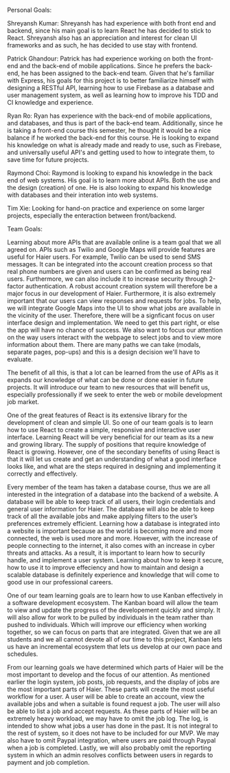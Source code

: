 Personal Goals:

Shreyansh Kumar: Shreyansh has had experience with both front end and backend, since his main goal is to learn React he has decided to stick to React. Shreyansh also has an appreciation and interest for clean UI frameworks and as such, he has decided to use stay with frontend.

Patrick Ghandour: Patrick has had experience working on both the front-end and the back-end of mobile applications. Since he prefers the back-end, he has been assigned to the back-end team. Given that he's familiar with Express, his goals for this project is to better familiarize himself with designing a RESTful API, learning how to use Firebase as a database and user management system, as well as learning how to improve his TDD and CI knowledge and experience.

Ryan Ro: Ryan has experience with the back-end of mobile applications, and databases, and thus is part of the back-end team. Additionally, since he is taking a front-end course this semester, he thought it would be a nice balance if he worked the back-end for this course. He is looking to expand his knowledge on what is already made and ready to use, such as Firebase, and universally useful API's and getting used to how to integrate them, to save time for future projects.

Raymond Choi: Raymond is looking to expand his knowledge in the back end of web systems. His goal is to learn more about APIs. Both the use and the design (creation) of one. He is also looking to expand his knowledge with databases and their interation into web systems.

Tim Xie: Looking for hand-on practice and experience on some larger projects, especially the enteraction between front/backend.

Team Goals:

Learning about more APIs that are available online is a team goal that we all agreed on. APIs such as Twilio and Google Maps will provide features are useful for Haier users. For example, Twilio can be used to send SMS messages. It can be integrated into the account creation process so that real phone numbers are given and users can be confirmed as being real users. Furthermore, we can also include it to increase security through 2-factor authentication. A robust account creation system will therefore be a major focus in our development of Haier. Furthermore, it is also extremely important that our users can view responses and requests for jobs. To help, we will integrate Google Maps into the UI to show what jobs are available in the vicinity of the user. Therefore, there will be a signficant focus on user interface design and implementation. We need to get this part right, or else the app will have no chance of success. We also want to focus our attention on the way users interact with the webpage to select jobs and to view more information about them. There are many paths we can take (modals, separate pages, pop-ups) and this is a design decision we'll have to evaluate.

The benefit of all this, is that a lot can be learned from the use of APIs as it expands our knowledge of what can be done or done easier in future projects. It will introduce our team to new resources that will benefit us, especially professionally if we seek to enter the web or mobile development job market.

One of the great features of React is its extensive library for the development of clean and simple UI. So one of our team goals is to learn how to use React to create a simple, responsive and interactive user interface. Learning React will be very beneficial for our team as its a new and growing library. The supply of positions that require knowledge of React is growing. However, one of the secondary benefits of using React is that it will let us create and get an understanding of what a good interface looks like, and what are the steps required in designing and implementing it correctly and effectively.

Every member of the team has taken a database course, thus we are all interested in the integration of a database into the backend of a website. A database will be able to keep track of all users, their login credentials and general user information for Haier. The database will also be able to keep track of all the available jobs and make applying filters to the user’s preferences extremely efficient. Learning how a database is integrated into a website is important because as the world is becoming more and more connected, the web is used more and more. However, with the increase of people connecting to the internet, it also comes with an increase in cyber threats and attacks. As a result, it is important to learn how to securily handle, and implement a user system. Learning about how to keep it secure, how to use it to improve effeciency and how to maintain and design a scalable database is definitely experience and knowledge that will come to good use in our professional careers.

One of our team learning goals are to learn how to use Kanban effectively in a software development ecosystem. The Kanban board will allow the team to view and update the progress of the developement quickly and simply. It will also allow for work to be pulled by individuals in the team rather than pushed to individuals. Which will improve our efficiency when working together, so we can focus on parts that are integrated. Given that we are all students and we all cannot devote all of our time to this project, Kanban lets us have an incremental ecosystem that lets us develop at our own pace and schedules.

From our learning goals we have determined which parts of Haier will be the most important to develop and the focus of our attention. As mentioned earlier the login system, job posts, job requests, and the display of jobs are the most important parts of Haier. These parts will create the most useful workflow for a user. A user will be able to create an account, view the available jobs and when a suitable is found request a job. The user will also be able to list a job and accept requests. As these parts of Haier will be an extremely heavy workload, we may have to omit the job log. The log, is intended to show what jobs a user has done in the past. It is not integral to the rest of system, so it does not have to be included for our MVP. We may also have to omit Paypal integration, where users are paid through Paypal when a job is completed. Lastly, we will also probably omit the reporting system in which an admin resolves conflicts between users in regards to payment and job completion.
